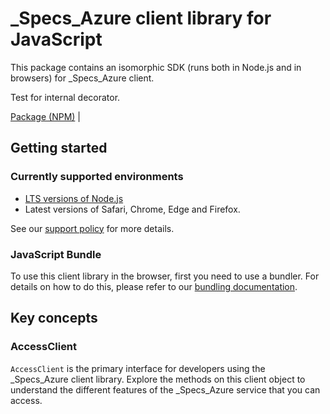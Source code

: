 # _Specs_Azure client library for JavaScript

This package contains an isomorphic SDK (runs both in Node.js and in browsers) for _Specs_Azure client.

Test for internal decorator.

[Package (NPM)](https://www.npmjs.com/package/@msinternal/clientGeneratorCore-access) |

## Getting started

### Currently supported environments

- [LTS versions of Node.js](https://github.com/nodejs/release#release-schedule)
- Latest versions of Safari, Chrome, Edge and Firefox.

See our [support policy](https://github.com/Azure/azure-sdk-for-js/blob/main/SUPPORT.md) for more details.





### JavaScript Bundle
To use this client library in the browser, first you need to use a bundler. For details on how to do this, please refer to our [bundling documentation](https://aka.ms/AzureSDKBundling).

## Key concepts

### AccessClient

`AccessClient` is the primary interface for developers using the _Specs_Azure client library. Explore the methods on this client object to understand the different features of the _Specs_Azure service that you can access.

